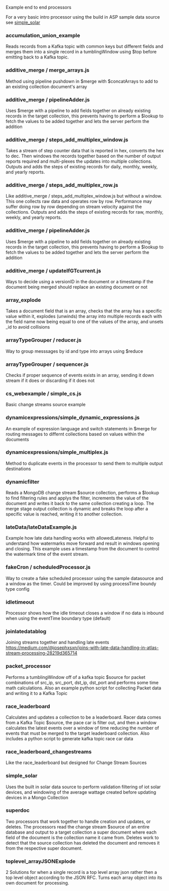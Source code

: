 Example end to end processors

For a very basic intro processor using the build in ASP sample data source see [simple_solar](https://github.com/josephxsxn/atlas_stream_processors/blob/master/example_processors/README.md#simple_solar)

### accumulation_union_example
Reads records from a Kafka topic with common keys but different fields and merges them into a single record in a tumblingWindow using $top before emitting back to a Kafka topic.

### additive_merge / merge_arrays.js
Method using pipeline pushdown in $merge with $concatArrays to add to an existing collection document's array

### additive_merge / pipelineAdder.js
Uses $merge with a pipeline to add fields together on already existing records in the target collection, this prevents having to perform a $lookup to fetch the values to be added together and lets the server perform the addition

### additive_merge / steps_add_multiplex_window.js
Takes a stream of step counter data that is reported in hex, converts the hex to dec. Then windows the records together based on the number of output reports required and multi-plexes the updates into multiple collections. Outputs and adds the steps of existing records for daily, monthly, weekly, and yearly reports.

### additive_merge / steps_add_multiplex_row.js
Like additive_merge / steps_add_multiplex_window.js but without a window. This one collects raw data and operates row by row. Performance may suffer doing row by row depending on stream velocity against the collections. Outputs and adds the steps of existing records for raw, monthly, weekly, and yearly reports.

### additive_merge / pipelineAdder.js
Uses $merge with a pipeline to add fields together on already existing records in the target collection, this prevents having to perform a $lookup to fetch the values to be added together and lets the server perform the addition

### additive_merge / updateIfGTcurrent.js
Ways to decide using a versionID in the document or a timestamp if the document being merged should replace an existing document or not

### array_explode
Takes a document field that is an array, checks that the array has a specific value within it, explodes (unwinds) the array into multiple records each with the field name now being equal to one of the values of the array, and unsets _id to avoid collisions 

### arrayTypeGrouper / reducer.js
Way to group messsages by id and type into arrays using $reduce

### arrayTypeGrouper / sequencer.js
Checks if proper sequence of events exists in an array, sending it down stream if it does or discarding if it does not

### cs_webexample / simple_cs.js
Basic change streams source example

### dynamicexpressions/simple_dynamic_expressions.js
An example of expression language and switch statements in $merge for routing messages to differnt collections based on values within the documents

### dynamicexpressions/simple_multiplex.js
Method to duplicate events in the processor to send them to multiple output destinations 

### dynamicfilter
Reads a MongoDB change stream $source collection, performs a $lookup to find filtering rules and applys the filter, increments the value of the document and writes it back to the same collection creating a loop. The merge stage output collection is dynamic and breaks the loop after a specific value is reached, writing it to another collection. 

### lateData/lateDataExample.js
Example how late data handling works with allowedLateness. Helpful to understand how watermarks move forward and result in windows opening and closing. This example uses a timestamp from the document to control the watermark time of the event stream.

### fakeCron / scheduledProcessor.js
Way to create a fake scheduled processor using the sample datasource and a window as the timer. Could be improved by using processTime boundy type config

### idletimeout
Processor shows how the idle timeout closes a window if no data is inbound when using the eventTime boundary type (default)

### joinlatedatablog
Joining streams together and handling late events 
https://medium.com/@josephxsxn/joins-with-late-data-handling-in-atlas-stream-processing-28219d365714 

### packet_processor
Performs a tumblingWindow off of a kafka topic $source for packet combinations of src_ip, src_port, dst_ip, dst_port and performs some time math calculations. Also an example python script for collecting Packet data and writing it to a Kafka Topic 

### race_leaderboard
Calculates and updates a collection to be a leaderboard. Racer data comes from a Kafka Topic $source, the pace car is filter out, and then a window calculates the latest events over a window of time reducing the number of events that must be merged to the target leaderboard collection. Also includes a python script to generate kafka topic race car data

### race_leaderboard_changestreams
Like the race_leaderboard but designed for Change Stream Sources

### simple_solar
Uses the built in solar data source to perform validation filtering of iot solar devices, and windowing of the average wattage created before updating devices in a Mongo Collection

### superdoc
Two processors that work together to handle creation and updates, or deletes. The processors read the change stream $source of an entire database and output to a target collection a super document where each field of the document is the collection name it came from. Deletes work to detect that the source collection has deleted the document and removes it from the respective super document. 

### toplevel_arrayJSONExplode
2 Solutions for when a single record is a top level array json rather then a top level object according to the JSON RFC. Turns each array object into its own document for processing. 
